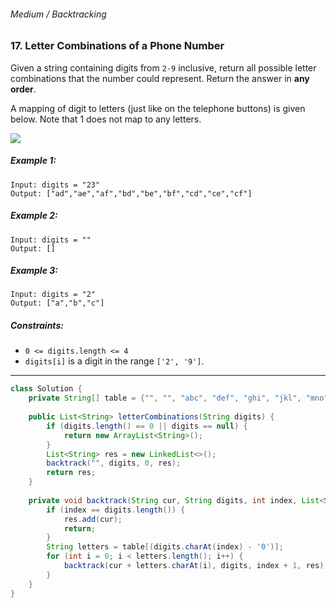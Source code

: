 ###### Medium / Backtracking

### 17. Letter Combinations of a Phone Number

Given a string containing digits from `2-9` inclusive, return all possible letter combinations that the number could represent. Return the answer in **any order**.

A mapping of digit to letters (just like on the telephone buttons) is given below. Note that 1 does not map to any letters.


![](https://upload.wikimedia.org/wikipedia/commons/thumb/7/73/Telephone-keypad2.svg/200px-Telephone-keypad2.svg.png)
 

##### Example 1:
```
Input: digits = "23"
Output: ["ad","ae","af","bd","be","bf","cd","ce","cf"]
```
##### Example 2:
```
Input: digits = ""
Output: []
```
##### Example 3:
```
Input: digits = "2"
Output: ["a","b","c"]
``` 

##### Constraints:

- `0 <= digits.length <= 4`
- `digits[i]` is a digit in the range `['2', '9']`.


***

```java
class Solution {
    private String[] table = {"", "", "abc", "def", "ghi", "jkl", "mno", "pqrs", "tuv", "wxyz"};
    
    public List<String> letterCombinations(String digits) {
        if (digits.length() == 0 || digits == null) {
            return new ArrayList<String>();
        }
        List<String> res = new LinkedList<>();
        backtrack("", digits, 0, res);
        return res;
    }
    
    private void backtrack(String cur, String digits, int index, List<String> res) {
        if (index == digits.length()) {
            res.add(cur);
            return;
        }
        String letters = table[(digits.charAt(index) - '0')];
        for (int i = 0; i < letters.length(); i++) {
            backtrack(cur + letters.charAt(i), digits, index + 1, res);
        }
    }
}
```
